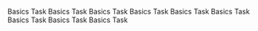 Basics Task
Basics Task
Basics Task
Basics Task
Basics Task
Basics Task
Basics Task
Basics Task
Basics Task


